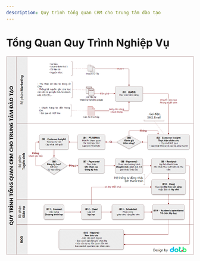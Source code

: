 ```yaml
---
description: Quy trình tổng quan CRM cho trung tâm đào tạo
---
```


# Tổng Quan Quy Trình Nghiệp Vụ

![Quy Tr&#xEC;nh T&#x1ED5;ng Quan CRM Cho Trung T&#xE2;m &#x110;&#xE0;o T&#x1EA1;o](../.gitbook/assets/quytrinhtq_vn.png)

